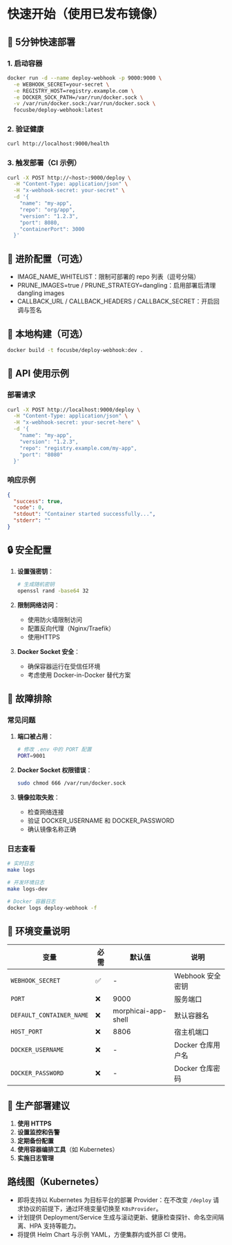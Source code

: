 # 快速开始（使用已发布镜像）

## 🚀 5分钟快速部署

### 1. 启动容器
```bash
docker run -d --name deploy-webhook -p 9000:9000 \
  -e WEBHOOK_SECRET=your-secret \
  -e REGISTRY_HOST=registry.example.com \
  -e DOCKER_SOCK_PATH=/var/run/docker.sock \
  -v /var/run/docker.sock:/var/run/docker.sock \
  focusbe/deploy-webhook:latest
```

### 2. 验证健康
```bash
curl http://localhost:9000/health
```

### 3. 触发部署（CI 示例）
```bash
curl -X POST http://<host>:9000/deploy \
  -H "Content-Type: application/json" \
  -H "x-webhook-secret: your-secret" \
  -d '{
    "name": "my-app",
    "repo": "org/app",
    "version": "1.2.3",
    "port": 8080,
    "containerPort": 3000
  }'
```

## 🔧 进阶配置（可选）

- IMAGE_NAME_WHITELIST：限制可部署的 repo 列表（逗号分隔）
- PRUNE_IMAGES=true / PRUNE_STRATEGY=dangling：启用部署后清理 dangling images
- CALLBACK_URL / CALLBACK_HEADERS / CALLBACK_SECRET：开启回调与签名

## 🐳 本地构建（可选）

```bash
docker build -t focusbe/deploy-webhook:dev .
```

## 📡 API 使用示例

### 部署请求
```bash
curl -X POST http://localhost:9000/deploy \
  -H "Content-Type: application/json" \
  -H "x-webhook-secret: your-secret-here" \
  -d '{
    "name": "my-app",
    "version": "1.2.3",
    "repo": "registry.example.com/my-app",
    "port": "8080"
  }'
```

### 响应示例
```json
{
  "success": true,
  "code": 0,
  "stdout": "Container started successfully...",
  "stderr": ""
}
```

## 🔒 安全配置

1. **设置强密钥**：
   ```bash
   # 生成随机密钥
   openssl rand -base64 32
   ```

2. **限制网络访问**：
   - 使用防火墙限制访问
   - 配置反向代理（Nginx/Traefik）
   - 使用HTTPS

3. **Docker Socket 安全**：
   - 确保容器运行在受信任环境
   - 考虑使用 Docker-in-Docker 替代方案

## 🐛 故障排除

### 常见问题

1. **端口被占用**：
   ```bash
   # 修改 .env 中的 PORT 配置
   PORT=9001
   ```

2. **Docker Socket 权限错误**：
   ```bash
   sudo chmod 666 /var/run/docker.sock
   ```

3. **镜像拉取失败**：
   - 检查网络连接
   - 验证 DOCKER_USERNAME 和 DOCKER_PASSWORD
   - 确认镜像名称正确

### 日志查看
```bash
# 实时日志
make logs

# 开发环境日志
make logs-dev

# Docker 容器日志
docker logs deploy-webhook -f
```

## 📝 环境变量说明

| 变量 | 必需 | 默认值 | 说明 |
|------|------|--------|------|
| `WEBHOOK_SECRET` | ✅ | - | Webhook 安全密钥 |
| `PORT` | ❌ | 9000 | 服务端口 |
| `DEFAULT_CONTAINER_NAME` | ❌ | morphicai-app-shell | 默认容器名 |
| `HOST_PORT` | ❌ | 8806 | 宿主机端口 |
| `DOCKER_USERNAME` | ❌ | - | Docker 仓库用户名 |
| `DOCKER_PASSWORD` | ❌ | - | Docker 仓库密码 |

## 🚀 生产部署建议

1. **使用 HTTPS**
2. **设置监控和告警**
3. **定期备份配置**
4. **使用容器编排工具**（如 Kubernetes）
5. **实施日志管理**

## 路线图（Kubernetes）

- 即将支持以 Kubernetes 为目标平台的部署 Provider：在不改变 `/deploy` 请求协议的前提下，通过环境变量切换至 `K8sProvider`。
- 计划提供 Deployment/Service 生成与滚动更新、健康检查探针、命名空间隔离、HPA 支持等能力。
- 将提供 Helm Chart 与示例 YAML，方便集群内或外部 CI 使用。
